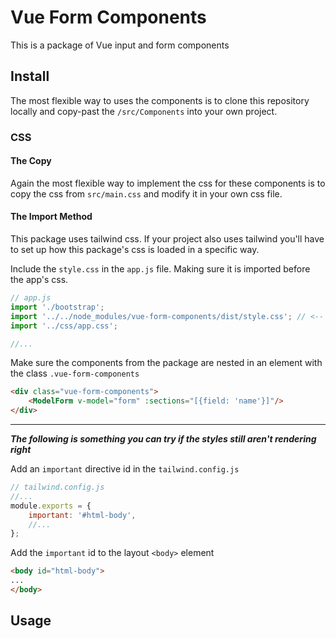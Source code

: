 # Vue Form Components

This is a package of Vue input and form components

## Install

The most flexible way to uses the components is to clone this repository locally and copy-past the `/src/Components` into your own project.

### CSS

#### The Copy

Again the most flexible way to implement the css for these components is to copy the css from `src/main.css` and modify it in your own css file.

#### The Import Method

This package uses tailwind css. If your project also uses tailwind you'll have to set up how this package's css is loaded in a specific way.

Include the `style.css` in the `app.js` file. Making sure it is imported before the app's css.

```javascript
// app.js
import './bootstrap';
import '../../node_modules/vue-form-components/dist/style.css'; // <-- this sould come before the app.css import
import '../css/app.css';

//...
```

Make sure the components from the package are nested in an element with the class `.vue-form-components`
```html
<div class="vue-form-components">
    <ModelForm v-model="form" :sections="[{field: 'name'}]"/>
</div>
```

---

***The following is something you can try if the styles still aren't rendering right***

Add an `important` directive id in the `tailwind.config.js`

```javascript
// tailwind.config.js
//...
module.exports = {
    important: '#html-body',
    //...
};
```

Add the `important` id to the layout `<body>` element

```html
<body id="html-body">
...
</body>
```
## Usage
